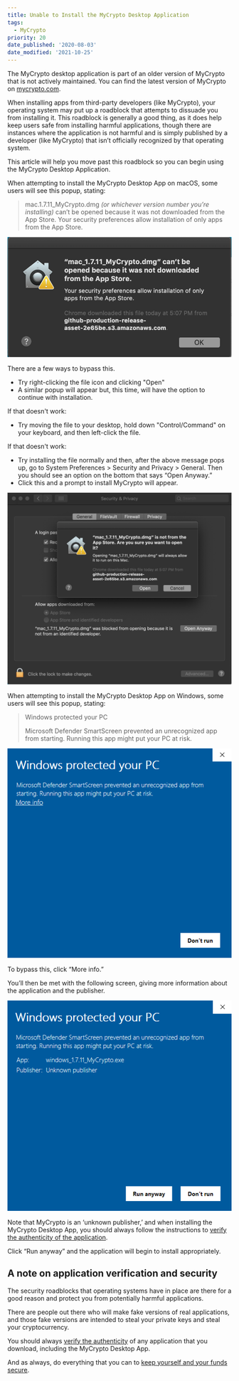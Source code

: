 ```yaml
---
title: Unable to Install the MyCrypto Desktop Application
tags:
  - MyCrypto
priority: 20
date_published: '2020-08-03'
date_modified: '2021-10-25'
---
```


<Alert label="The desktop application is not actively maintained.">

The MyCrypto desktop application is part of an older version of MyCrypto that is not actively maintained. You can find the latest version of MyCrypto on [mycrypto.com](https://mycrypto.com/).

</Alert>

When installing apps from third-party developers (like MyCrypto), your operating system may put up a roadblock that attempts to dissuade you from installing it. This roadblock is generally a good thing, as it does help keep users safe from installing harmful applications, though there are instances where the application is not harmful and is simply published by a developer (like MyCrypto) that isn’t officially recognized by that operating system.

This article will help you move past this roadblock so you can begin using the MyCrypto Desktop Application.

<Accordion>
<AccordionItem title="macOS">

When attempting to install the MyCrypto Desktop App on macOS, some users will see this popup, stating:

<!-- prettier-ignore -->
> mac.1.7.11\_MyCrypto.dmg _(or whichever version number you’re installing)_ can’t be opened because it was not downloaded from the App Store. Your security preferences allow installation of only apps from the App Store.

![macOS warning message](../assets/troubleshooting/unable-to-install-the-desktop-application/macos-error.png)

There are a few ways to bypass this.

- Try right-clicking the file icon and clicking "Open"
- A similar popup will appear but, this time, will have the option to continue with installation.

If that doesn't work:

- Try moving the file to your desktop, hold down "Control/Command" on your keyboard, and then left-click the file.

If that doesn't work:

- Try installing the file normally and then, after the above message pops up, go to System Preferences > Security and Privacy > General. Then you should see an option on the bottom that says “Open Anyway.”
- Click this and a prompt to install MyCrypto will appear.

![macOS warning message open anyway](../assets/troubleshooting/unable-to-install-the-desktop-application/macos-error-open-anyway.png)

</AccordionItem>
<AccordionItem title="Windows">

When attempting to install the MyCrypto Desktop App on Windows, some users will see this popup, stating:

> Windows protected your PC
>
> Microsoft Defender SmartScreen prevented an unrecognized app from starting. Running this app might put your PC at risk.

![Windows warning message open anyway](../assets/troubleshooting/unable-to-install-the-desktop-application/windows-error.png)

To bypass this, click “More info.”

You’ll then be met with the following screen, giving more information about the application and the publisher.

![Windows warning message run anyway](../assets/troubleshooting/unable-to-install-the-desktop-application/windows-error-run-anyway.png)

Note that MyCrypto is an ‘unknown publisher,’ and when installing the MyCrypto Desktop App, you should always follow the instructions to [verify the authenticity of the application](/staying-safe/verifying-authenticity-of-desktop-app).

Click “Run anyway” and the application will begin to install appropriately.

</AccordionItem>
</Accordion>

## A note on application verification and security

The security roadblocks that operating systems have in place are there for a good reason and protect you from potentially harmful applications.

There are people out there who will make fake versions of real applications, and those fake versions are intended to steal your private keys and steal your cryptocurrency.

You should always [verify the authenticity](/staying-safe/verifying-authenticity-of-desktop-app) of any application that you download, including the MyCrypto Desktop App.

And as always, do everything that you can to [keep yourself and your funds secure](/staying-safe/protecting-yourself-and-your-funds).
